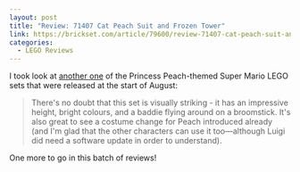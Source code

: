 ```yaml
---
layout: post
title: "Review: 71407 Cat Peach Suit and Frozen Tower"
link: https://brickset.com/article/79600/review-71407-cat-peach-suit-and-frozen-tower
categories:
  - LEGO Reviews
---
```


I took look at [another one](https://brickset.com/article/79600/review-71407-cat-peach-suit-and-frozen-tower) of the Princess Peach-themed Super Mario LEGO sets that were released at the start of August:

> There's no doubt that this set is visually striking - it has an impressive height, bright colours, and a baddie flying around on a broomstick. It's also great to see a costume change for Peach introduced already (and I'm glad that the other characters can use it too—although Luigi did need a software update in order to understand).

One more to go in this batch of reviews!
